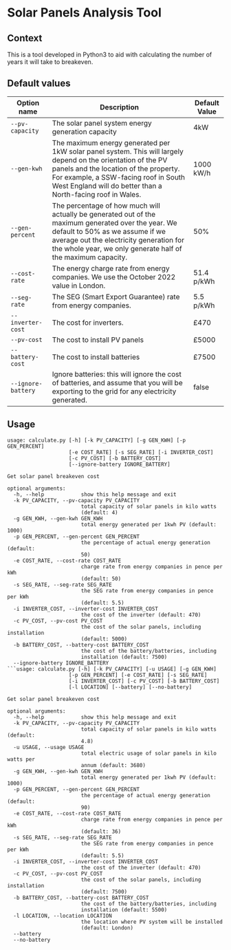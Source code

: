 # Solar Panels Analysis Tool

## Context

This is a tool developed in Python3 to aid with calculating the number of years
it will take to breakeven.

## Default values

|Option name|Description|Default Value|
|---|---|---|
|`--pv-capacity`|The solar panel system energy generation capacity|4kW|
|`--gen-kwh`|The maximum energy generated per 1kW solar panel system. This will largely depend on the orientation of the PV panels and the location of the property. For example, a SSW-facing roof in South West England will do better than a North-facing roof in Wales.|1000 kW/h
|`--gen-percent`|The percentage of how much will actually be generated out of the maximum generated over the year. We default to 50% as we assume if we average out the electricity generation for the whole year, we only generate half of the maximum capacity.| 50%| 
|`--cost-rate`|The energy charge rate from energy companies. We use the October 2022 value in London.|51.4 p/kWh
|`--seg-rate`|The SEG (Smart Export Guarantee) rate from energy companies.|5.5 p/kWh
|`--inverter-cost`|The cost for inverters.|£470|
|`--pv-cost`|The cost to install PV panels|£5000|
|`--battery-cost`|The cost to install batteries|£7500|
|`--ignore-battery`|Ignore batteries: this will ignore the cost of batteries, and assume that you will be exporting to the grid for any electricity generated.|false|

## Usage

```shell
usage: calculate.py [-h] [-k PV_CAPACITY] [-g GEN_KWH] [-p GEN_PERCENT]
                    [-e COST_RATE] [-s SEG_RATE] [-i INVERTER_COST]
                    [-c PV_COST] [-b BATTERY_COST]
                    [--ignore-battery IGNORE_BATTERY]

Get solar panel breakeven cost

optional arguments:
  -h, --help            show this help message and exit
  -k PV_CAPACITY, --pv-capacity PV_CAPACITY
                        total capacity of solar panels in kilo watts
                        (default: 4)
  -g GEN_KWH, --gen-kwh GEN_KWH
                        total energy generated per 1kwh PV (default: 1000)
  -p GEN_PERCENT, --gen-percent GEN_PERCENT
                        the percentage of actual energy generation (default:
                        50)
  -e COST_RATE, --cost-rate COST_RATE
                        charge rate from energy companies in pence per kWh
                        (default: 50)
  -s SEG_RATE, --seg-rate SEG_RATE
                        the SEG rate from energy companies in pence per kWh
                        (default: 5.5)
  -i INVERTER_COST, --inverter-cost INVERTER_COST
                        the cost of the inverter (default: 470)
  -c PV_COST, --pv-cost PV_COST
                        the cost of the solar panels, including installation
                        (default: 5000)
  -b BATTERY_COST, --battery-cost BATTERY_COST
                        the cost of the battery/batteries, including
                        installation (default: 7500)
  --ignore-battery IGNORE_BATTERY
```usage: calculate.py [-h] [-k PV_CAPACITY] [-u USAGE] [-g GEN_KWH]
                    [-p GEN_PERCENT] [-e COST_RATE] [-s SEG_RATE]
                    [-i INVERTER_COST] [-c PV_COST] [-b BATTERY_COST]
                    [-l LOCATION] [--battery] [--no-battery]

Get solar panel breakeven cost

optional arguments:
  -h, --help            show this help message and exit
  -k PV_CAPACITY, --pv-capacity PV_CAPACITY
                        total capacity of solar panels in kilo watts (default:
                        4.8)
  -u USAGE, --usage USAGE
                        total electric usage of solar panels in kilo watts per
                        annum (default: 3680)
  -g GEN_KWH, --gen-kwh GEN_KWH
                        total energy generated per 1kwh PV (default: 1000)
  -p GEN_PERCENT, --gen-percent GEN_PERCENT
                        the percentage of actual energy generation (default:
                        90)
  -e COST_RATE, --cost-rate COST_RATE
                        charge rate from energy companies in pence per kWh
                        (default: 36)
  -s SEG_RATE, --seg-rate SEG_RATE
                        the SEG rate from energy companies in pence per kWh
                        (default: 5.5)
  -i INVERTER_COST, --inverter-cost INVERTER_COST
                        the cost of the inverter (default: 470)
  -c PV_COST, --pv-cost PV_COST
                        the cost of the solar panels, including installation
                        (default: 7500)
  -b BATTERY_COST, --battery-cost BATTERY_COST
                        the cost of the battery/batteries, including
                        installation (default: 5500)
  -l LOCATION, --location LOCATION
                        the location where PV system will be installed
                        (default: London)
  --battery
  --no-battery
